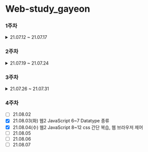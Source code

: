 # Web-study_gayeon

### 1주차
<details>
  <summary>21.07.12 ~ 21.07.17</summary>
  <div markdown=1>
    
> * [x] 21.07.12(월) 1~6 html 기본
> * [x] 21.07.13(화) 7~11 html 줄바꿈, 단락, 이미지 태그 및 속성
> * [x] 21.07.14(수) 12~15 html 부모 자식 태그, 링크, 페이지끼리 링크하고 웹 사이트 만들기
> * [ ] 21.07.15
> * [x] 21.07.16(금) 16~19 인터넷, 서버 개념, Bitnami 를 이용한 Apache 설치
> * [x] 21.07.17(토) 20~22, 앞으로 자신이 배워나가야하는 방향성
  </div>
  </details>

### 2주차
<details>
  <summary>21.07.19 ~ 21.07.24</summary>
  <div markdown=1>
    
> * [x] 21.07.19(월) 웹 부록. 동영상 삽입, 댓글 기능, 채팅 기능, 웹사이트 방문자 분석
> * [ ] 21.07.20
> * [x] 21.07.21(수) 웹2 CSS 1~5 CSS가 나온 배경, style tag, html sytle property
> * [ ] 21.07.22
> * [ ] 21.07.23
> * [x] 21.07.24(토) 웹2 CSS 6 property
  </div>
  </details>

### 3주차
<details>
  <summary>21.07.26 ~ 21.07.31</summary>
  <div markdown=1>
    
> * [x] 21.07.26(월) 웹2 CSS 7,8 selector, box model
> * [x] 21.07.27(화) 웹2 CSS 9~16 div tag, grid, box, media query, code re-use
> * [ ] 21.07.28
> * [x] 21.07.29(목) 웹2 JavaScript 1~3 JavaScript란 무엇인지, script 
> * [x] 21.07.30(금) 웹2 JavaScript 4~5 event, console Js 실행
> * [ ] 21.07.31
  </div>
  </details>

### 4주차
* [ ] 21.08.02
* [x] 21.08.03(화) 웹2 JavaScript 6~7 Datatype 종류
* [x] 21.08.04(수) 웹2 JavaScript 8~12 css 간단 복습, 웹 브라우저 제어
* [ ] 21.08.05
* [ ] 21.08.06
* [ ] 21.08.07

